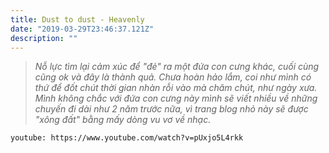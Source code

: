```yaml
---
title: Dust to dust - Heavenly
date: "2019-03-29T23:46:37.121Z"
description: ""
---
```


> _Nỗ lực tìm lại cảm xúc để "đẻ" ra một đứa con cưng khác, cuối cùng cũng ok và đây là thành quả. Chưa hoàn hảo lắm, coi như mình có thứ để đốt chút thời gian nhàn rỗi vào mà chăm chút, như ngày xưa. Mình không chắc với đứa con cưng này mình sẽ viết nhiều về những chuyến đi dài như 2 năm trước nữa, vì trang blog nhỏ này sẽ được "xông đất" bằng mấy dòng vu vơ về nhạc._

`youtube: https://www.youtube.com/watch?v=pUxjo5L4rkk`
